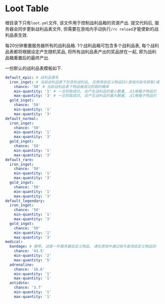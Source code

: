 # Loot Table

根目录下只有`loot.yml`文件, 该文件用于控制战利品箱的资源产出. 提交代码后, 服务器会同步更新战利品表文件, 但需要在游戏内手动执行`/rc reload`才能使新的战利品表生效.

每20分钟重置服务器所有的战利品箱. 1个战利品箱可包含多个战利品表, 每个战利品表都将根据设定产生随机奖品, 将所有战利品表产出的奖品拼在一起, 即为战利品箱重置后的最终产出.

一份默认的战利品表模板如下.

```yaml
default_epic: # 战利品表名
  iron_ingot: # 当前战利品表下包含的战利品, 应使用自定义物品ID(游戏内指令获取)或1.16.4原版物品Material Name表示, 一律使用小写. Material Name列表可参考此链接: https://hub.spigotmc.org/javadocs/spigot/org/bukkit/Material.html
    chance: '50' # 当前战利品表下物品被成功抓取的概率
    min-quantity: '1' # 一旦抓取成功, 会产生战利品的最小数量, 占1格箱子物品栏
    max-quantity: '3' # 一旦抓取成功, 会产生战利品的最大数量, 占1格箱子物品栏
  gold_ingot:
    chance: '50'
    min-quantity: '1'
    max-quantity: '3'
default_normal:
  iron_ingot:
    chance: '50'
    min-quantity: '1'
    max-quantity: '3'
  gold_ingot:
    chance: '50'
    min-quantity: '1'
    max-quantity: '3'
default_rare:
  iron_ingot:
    chance: '50'
    min-quantity: '1'
    max-quantity: '3'
  gold_ingot:
    chance: '50'
    min-quantity: '1'
    max-quantity: '3'
default_legendary:
  iron_ingot:
    chance: '50'
    min-quantity: '1'
    max-quantity: '3'
  gold_ingot:
    chance: '50'
    min-quantity: '1'
    max-quantity: '3'
medical:
  bandage: # 绷带, 这是一件服务器自定义物品, 请在游戏中通过指令查询自定义物品ID
    chance: '43.5'
    min-quantity: '2'
    max-quantity: '5'
  adrenaline:
    chance: '16.6'
    min-quantity: '1'
    max-quantity: '1'
  antidote:
    chance: '3.7'
    min-quantity: '1'
    max-quantity: '1'
```
